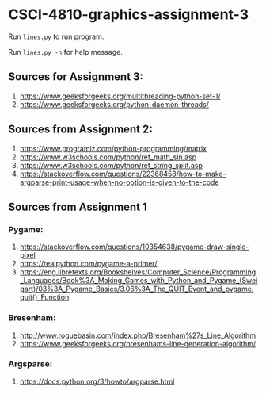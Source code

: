 # CSCI-4810-graphics-assignment-3

Run `lines.py` to run program.

Run `lines.py -h` for help message.

## Sources for Assignment 3:
1. https://www.geeksforgeeks.org/multithreading-python-set-1/
2. https://www.geeksforgeeks.org/python-daemon-threads/

## Sources from Assignment 2:
1. https://www.programiz.com/python-programming/matrix
2. https://www.w3schools.com/python/ref_math_sin.asp
3. https://www.w3schools.com/python/ref_string_split.asp
4. https://stackoverflow.com/questions/22368458/how-to-make-argparse-print-usage-when-no-option-is-given-to-the-code

## Sources from Assignment 1
### Pygame:
1. https://stackoverflow.com/questions/10354638/pygame-draw-single-pixel
2. https://realpython.com/pygame-a-primer/
3. https://eng.libretexts.org/Bookshelves/Computer_Science/Programming_Languages/Book%3A_Making_Games_with_Python_and_Pygame_(Sweigart)/03%3A_Pygame_Basics/3.06%3A_The_QUIT_Event_and_pygame.quit()_Function

### Bresenham:
1. http://www.roguebasin.com/index.php/Bresenham%27s_Line_Algorithm
2. https://www.geeksforgeeks.org/bresenhams-line-generation-algorithm/

### Argsparse:
1. https://docs.python.org/3/howto/argparse.html
